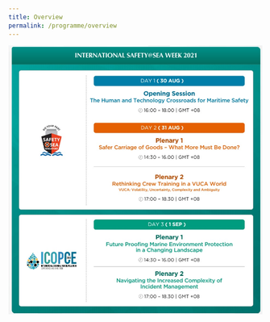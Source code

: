 ```yaml
---
title: Overview
permalink: /programme/overview
---
```


![Alt text for image on Isomer site](/images/AtAGLance2.jpg)